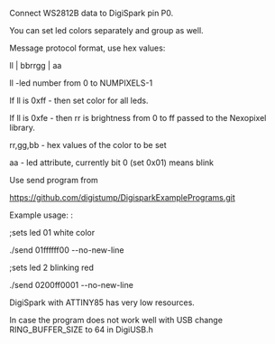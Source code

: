 Connect WS2812B data to DigiSpark pin P0.

You can set led colors separately and group as well.

Message protocol format, use hex values:

 ll | bbrrgg | aa
 
 ll -led number from 0 to NUMPIXELS-1

 If ll is 0xff - then set color for all leds.

 If ll is 0xfe - then rr is brightness from 0 to ff passed to the Nexopixel library.

 rr,gg,bb - hex values of the color to be set

 aa - led attribute, currently bit 0 (set 0x01) means blink


Use send program from 

https://github.com/digistump/DigisparkExamplePrograms.git 

Example usage: :

;sets led 01  white color

./send 01ffffff00 --no-new-line

;sets led 2 blinking red

./send 0200ff0001 --no-new-line

DigiSpark with ATTINY85 has very low resources.

In case the program does not work well with USB change  RING_BUFFER_SIZE to 64 in DigiUSB.h
